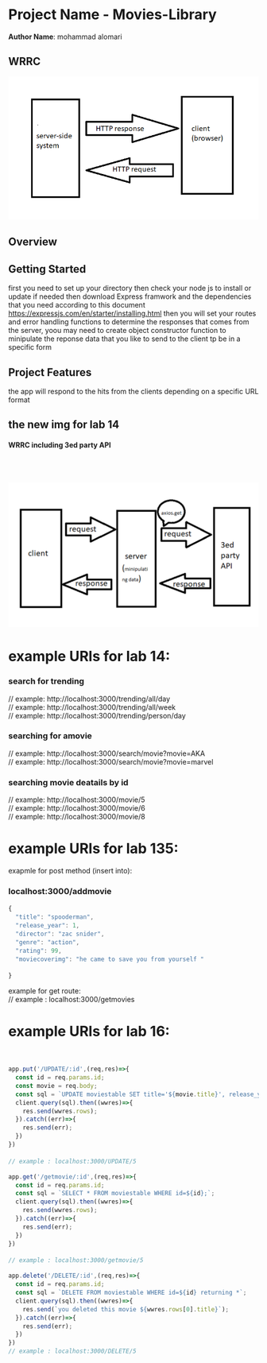 
# Project Name -  Movies-Library

**Author Name**: mohammad alomari

## WRRC
![alt text](./assets/Screenshot%202023-04-27%20144718.png)

## Overview

## Getting Started
<!-- What are the steps that a user must take in order to build this app on their own machine and get it running? -->
first you need to set up your directory then check your node js to install or update if needed then download Express framwork and the dependencies that you need according to this document https://expressjs.com/en/starter/installing.html
then you will set your routes and error handling functions to determine the responses that comes from the server, yoou may need to create object constructor function to minipulate the reponse data that you like to send to the client tp be in a specific form 

## Project Features
<!-- What are the features included in you app -->
the app will respond to the hits from the clients depending on a specific URL format 


## the new img for lab 14 

#### WRRC including 3ed party API
<br>
<br>

![alt text](./assets/Screenshot%202023-05-02%20020831.png)



# example URls for lab 14:
### search for trending 
// example: http://localhost:3000/trending/all/day<br>
// example: http://localhost:3000/trending/all/week<br>
// example: http://localhost:3000/trending/person/day<br>
 
 ### searching for amovie 
 // example: http://localhost:3000/search/movie?movie=AKA<br>
// example: http://localhost:3000/search/movie?movie=marvel<br>

### searching movie deatails by id 

// example: http://localhost:3000/movie/5<br>
// example: http://localhost:3000/movie/6<br>
// example: http://localhost:3000/movie/8<br>


# example URls for lab 135:

exapmle for post method (insert into):<br>
### localhost:3000/addmovie
```javascript
{
  "title": "spooderman",
  "release_year": 1,
  "director": "zac snider",
  "genre": "action",
  "rating": 99,
  "moviecoverimg": "he came to save you from yourself "

}

```
example for get route:
<br>
// example : localhost:3000/getmovies




# example URls for lab 16:
<br>

```javascript
app.put('/UPDATE/:id',(req,res)=>{
  const id = req.params.id;
  const movie = req.body;
  const sql = `UPDATE moviestable SET title='${movie.title}', release_year=${movie.release_year}, director='${movie.director}', genre='${movie.genre}', rating=${movie.rating}, moviecoverimg='${movie.moviecoverimg}' WHERE id=${id} returning *`;
  client.query(sql).then((wwres)=>{
    res.send(wwres.rows);
  }).catch((err)=>{
    res.send(err);
  })
})

// example : localhost:3000/UPDATE/5
```
```javascript
app.get('/getmovie/:id',(req,res)=>{
  const id = req.params.id;
  const sql = `SELECT * FROM moviestable WHERE id=${id};`;
  client.query(sql).then((wwres)=>{
    res.send(wwres.rows);
  }).catch((err)=>{
    res.send(err);
  })
})

// example : localhost:3000/getmovie/5  
```
 
```javascript
app.delete('/DELETE/:id',(req,res)=>{
  const id = req.params.id;
  const sql = `DELETE FROM moviestable WHERE id=${id} returning *`;
  client.query(sql).then((wwres)=>{
    res.send(`you deleted this movie ${wwres.rows[0].title}`);
  }).catch((err)=>{
    res.send(err);
  })
})
// example : localhost:3000/DELETE/5
